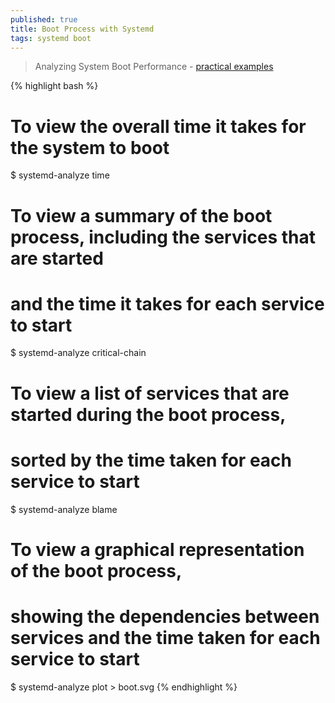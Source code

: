 ```yaml
---
published: true
title: Boot Process with Systemd
tags: systemd boot
---
```

> Analyzing System Boot Performance - [practical examples](https://www.geeksforgeeks.org/boot-process-with-systemd-in-linux/)

{% highlight bash %}
# To view the overall time it takes for the system to boot
$ systemd-analyze time

# To view a summary of the boot process, including the services that are started 
# and the time it takes for each service to start
$ systemd-analyze critical-chain

# To view a list of services that are started during the boot process, 
# sorted by the time taken for each service to start
$ systemd-analyze blame

# To view a graphical representation of the boot process, 
# showing the dependencies between services and the time taken for each service to start
$ systemd-analyze plot > boot.svg
{% endhighlight %}